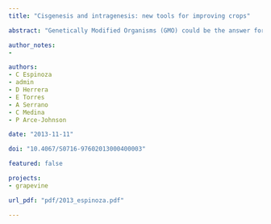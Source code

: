 ```yaml
---
title: "Cisgenesis and intragenesis: new tools for improving crops"

abstract: "Genetically Modified Organisms (GMO) could be the answer for many relevant problems affecting crops. However, improving crops through GMO is also often associated with safety concerns, environmental risks and health issues due to the presence of foreign DNA. These limitations have prompted the development of alternative technologies. Recently, cisgenesis and intragenesis have been developed as new tools aimed to modify crops. While cisgenesis involves genetic modification using a complete copy of natural genes with their regulatory elements that belong exclusively to sexually compatible plants, intragenesis refers to the transference of new combinations of genes and regulatory sequences belonging to that particular species. So far, application of cisgenesis and intragenesis as alternatives to conventional transgenesis are limited to a few species, mainly due to the lack of knowledge of the regulatory sequences required. The grape is one of the most cultivated crops worldwide and is the most economically relevant crop in Chile. Its genomic sequence has been completed, making available new sources of information to improve grape traits by genetic manipulation. This review is focused on the current alternatives to transgenesis in plants, including new approaches to develop marker-free crops, their application to economically relevant crops and future perspectives in the area. Also, the identification of grapevine promoters with a wide range of expression profiles is shown. The expression pattern of these genes was analyzed in different tissues and developmental stages, as well as under several stresses and stimuli, giving a broad range of expression patterns, including genes expressed exclusively during ripening, in response to sugars, senescence and biotic stress, among others. Genes with strong and constitutive expression were also identified. Functional analysis using reporter genes has been conducted in order to confirm the promoter's transcription activity, opening new possibilities for developing cisgenic/intragenic grapevines."

author_notes:
- 

authors:
- C Espinoza
- admin
- D Herrera
- E Torres
- A Serrano
- C Medina
- P Arce-Johnson

date: "2013-11-11"

doi: "10.4067/S0716-97602013000400003"

featured: false

projects:
- grapevine

url_pdf: "pdf/2013_espinoza.pdf"

---
```

